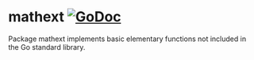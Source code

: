 # mathext [![GoDoc](https://godoc.org/github.com/savalin/gonum/mathext?status.svg)](https://godoc.org/github.com/savalin/gonum/mathext)

Package mathext implements basic elementary functions not included in the Go standard library.
